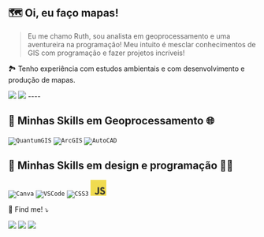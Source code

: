 ## 🗺️ Oi, eu faço mapas!

> Eu me chamo Ruth, sou analista em geoprocessamento e uma aventureira na programação! Meu intuito é mesclar conhecimentos de GIS com programação e fazer projetos incríveis!

🏞️ Tenho experiência com estudos ambientais e com desenvolvimento e produção de mapas.

<img align='justify' src="https://github-readme-streak-stats.herokuapp.com/?user=riverrssong&theme=cobalt&hide_border=true">
<img align='justify' src="https://github-readme-stats.vercel.app/api?username=riverrssong&theme=cobalt&show_icons=true&hide_border=true&count_private=true">
----
         
## 🚀 Minhas Skills em Geoprocessamento 🌐

<code><img height="32" src="https://img2.gratispng.com/20180420/uww/kisspng-qgis-geographic-information-system-open-source-geo-installation-vector-5ada6c6a3ce961.9616459415242640422495.jpg" alt="QuantumGIS"/></code>
<code><img height="32" src="https://img2.gratispng.com/20190113/gck/kisspng-arcgis-geographic-information-system-esri-canada-g-5c3ac8ea21e537.9834436215473563941388.jpg" alt="ArcGIS"/></code>
<code><img height="32" src="https://img2.gratispng.com/20180617/oow/kisspng-autocad-lt-computer-aided-design-drawing-autodesk-autocad-logo-5b2664b1db3716.8062967915292428018979.jpg" alt="AutoCAD"/></code>

## 🚀 Minhas Skills em design e programação 👩‍💻
<code><img height="32" src="https://cdn.jsdelivr.net/gh/devicons/devicon/icons/canva/canva-original.svg" alt="Canva"/></code>
<code><img height="32" src="https://cdn.jsdelivr.net/gh/devicons/devicon/icons/vscode/vscode-original.svg" alt="VSCode"/></code>
<code><img height="32" src="https://cdn.jsdelivr.net/gh/devicons/devicon/icons/css3/css3-original.svg" alt="CSS3"/></code>
<code><img height="32" src="https://raw.githubusercontent.com/github/explore/80688e429a7d4ef2fca1e82350fe8e3517d3494d/topics/javascript/javascript.png" alt="Javascript"/></code>

<p align="left">
  📍 Find me! ⤵️
</p>

<p aoulign="left">
  <a href="#" alt="Gmail">
  <img src="https://img.shields.io/badge/-Gmail-FF0000?style=flat-square&labelColor=FF0000&logo=gmail&logoColor=white&link=https://mail.google.com/mail/u/0/#inbox" /></a>

  <a href="#" alt="Linkedin">
  <img src="https://img.shields.io/badge/-Linkedin-0e76a8?style=flat-square&logo=Linkedin&logoColor=white&link=https://www.linkedin.com/in/ruth-rios-b637a3152/" /></a>

  <a href="#" alt="Instagram">
  <img src="https://img.shields.io/badge/-Instagram-DF0174?style=flat-square&labelColor=DF0174&logo=instagram&logoColor=white&link=https://www.instagram.com/riverrssong/" /></a>
</p>  
